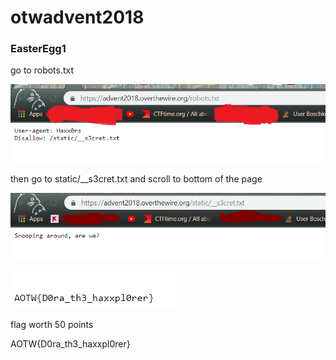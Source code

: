 # otwadvent2018



### EasterEgg1

go to robots.txt

![Image 1](https://github.com/ScripTeaseCTF/CTF/blob/master/otwadvent2018/images/1.PNG)

then go to static/__s3cret.txt and scroll to bottom of the page 

![Image 1](https://github.com/ScripTeaseCTF/CTF/blob/master/otwadvent2018/images/2.PNG) 
    
![Image 1](https://github.com/ScripTeaseCTF/CTF/blob/master/otwadvent2018/images/3.PNG)

flag worth 50 points

AOTW{D0ra_th3_haxxpl0rer}
